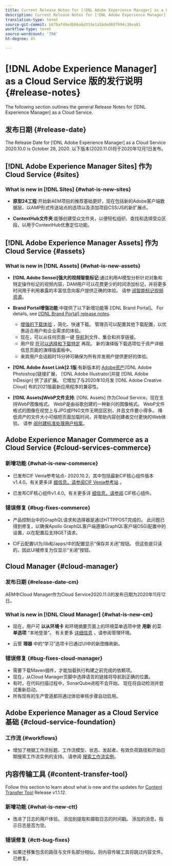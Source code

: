 ```yaml
---
title: Current Release Notes for [!DNL Adobe Experience Manager] as a Cloud Service.
description: Current Release Notes for [!DNL Adobe Experience Manager] as a Cloud Service.
translation-type: tm+mt
source-git-commit: b67bafd9edb06a6d333e1a5bde0687994c30ea81
workflow-type: tm+mt
source-wordcount: '794'
ht-degree: 4%

---
```



# [!DNL Adobe Experience Manager] as a Cloud Service 版的发行说明 {#release-notes}

The following section outlines the general Release Notes for [!DNL Experience Manager] as a Cloud Service.

## 发布日期 {#release-date}

The Release Date for [!DNL Adobe Experience Manager] as a Cloud Service 2020.10.0 is October 28, 2020.
以下版本(2020.11.0)将于2020年12月1日发布。

## [!DNL Adobe Experience Manager Sites] 作为Cloud Service {#sites}

### What is new in [!DNL Sites] {#what-is-new-sites}

<!-- add when release done: * **Core Components 2.12.0**: With Core Components being on auto-update, benefit from the latest improvements contributed by the community. See list of changes since 2.11.1: Release Notes -->

* **原型24工程**:开始新AEM项目的推荐基础更好，现在包括新的Adobe客户端数据层、以AMP形式传送站点的选项以及添加项目CSS/JS的新扩展点。

* **ContextHub文件夹**:能够创建受众文件夹，以便轻松组织、查找和选择受众区段，以用于ContextHub优惠定位功能。

## [!DNL Adobe Experience Manager Assets] 作为Cloud Service {#assets}

### What is new in [!DNL Assets] {#what-is-new-assets}

* **[!DNL Adobe Sensei]强大的视频智能标记**:通过利用AI模型分析针对对象和特定操作标记的视频内容，DAM用户可以花费更少的时间添加标记，并将更多时间用于利用暴露的丰富信息向客户提供正确的体验。 请参 [阅智能标记视频资源](/help/assets/smart-tags-video-assets.md)。

* **Brand Portal增强功能**:中提供了以下新增功能等 [!DNL Brand Portal]。 For details, see [[!DNL Brand Portal] release notes](https://docs.adobe.com/content/help/en/experience-manager-brand-portal/using/introduction/brand-portal-release-notes.html).

   * [增强的下载体验](https://docs.adobe.com/content/help/en/experience-manager-brand-portal/using/download/brand-portal-download-assets.html) ，简化、快速下载。 管理员可以配置其他下载配置，以优惠适合用户和企业需求的体验。
   * 现在，可以从任何页面一键 [导航](https://docs.adobe.com/content/help/en/experience-manager-brand-portal/using/share/brand-portal-share-collection.html)到文件、集合和共享链接。
   * 用户现 [在可以选择和下载特定](https://docs.adobe.com/content/help/en/experience-manager-brand-portal/using/download/brand-portal-download-assets.html#download-assets-from-asset-details-page) 再现。 新的演绎版下载选项位于资产详细信息页面的演绎版面板中。
   * 来宾用户会话超时15分钟可确保为所有并发用户提供更好的体验。

* **[!DNL Adobe Asset Link]2.1版**:有新版本的 [Adobe资产](https://helpx.adobe.com/enterprise/admin-guide.html/enterprise/using/manage-assets-using-adobe-asset-link.ug.html)[!DNL Adobe Photoshop]链接扩展， [!DNL Adobe Illustrator]并提 [!DNL Adobe InDesign] 供了该扩展。 它增加了与2020年10月发 [!DNL Adobe Creative Cloud] 布的2021版最新应用程序的兼容性。

* **[!DNL Assets]WebP文件支持**: [!DNL Assets] 作为Cloud Service，现在支持WebP图像格式。 WebP是由谷歌创建的一种新兴的图像格式。 WebP文件格式的图像在视觉上与JPG或PNG文件无明显区别，并且文件要小得多。 降低资产的文件大小可缩短页面加载时间，并帮助内容创建者交付更快的Web体验。 请参 [阅创建标准处理用户档案](/help/assets/asset-microservices-configure-and-use.md#create-standard-profile)。

## Adobe Experience Manager Commerce as a Cloud Service {#cloud-services-commerce}

### 新增功能 {#what-is-new-commerce}

* 已发布CIF Venia参考站点- 2020.10.2，其中包括最新CIF核心组件版本v1.4.0。有关更多详 [细信息，请参阅CIF Venia参考站](https://github.com/adobe/aem-cif-guides-venia/releases/tag/venia-2020.10.2) 。

* 已发布CIF核心组件v1.4.0。有关更多详 [细信息，请参阅](https://github.com/adobe/aem-core-cif-components/releases/tag/core-cif-components-reactor-1.4.0) CIF核心组件。

### 错误修复 {#bug-fixes-commerce}

* 产品控制台中的GraphQL请求和选择器是通过HTTPPOST完成的。 此问题已得到修复，以确保Apollo GraphQL客户端遵循GraphQL客户端OSGi配置中的设置，以在配置后支持GET请求。

* CIF云配置UI为/lib和/apps/中的配置显示“保存并关闭”按钮。 但这些是只读的，因此UI被修复为仅显示“关闭”按钮。


## Cloud Manager {#cloud-manager}

### 发布日期 {#release-date-cm}

AEM中Cloud Manager作为Cloud Service2020.11.0的发布日期为2020年11月12日。

### What is new in [!DNL Cloud Manager] {#what-is-new-cm}

* 现在，用户可 **以从环境卡** 和环境摘要页面上的环境菜单选项中使 **用新** 的菜 **单选项** “本地登录”。
有关更多 [详细信息](/help/implementing/cloud-manager/manage-environments.md##login-locally) ，请参阅管理环境。

* 云管 **理器** 中的“学习”选项卡已通过UI中的新图像刷新。

### 错误修复 {#bug-fixes-cloud-manager}

* 需要下载Maven插件，才能加载执行构建之前完成的依赖项。
* 现在，从Cloud Manager页脚中选择语言的链接将导航到正确的位置。
* 有时，在代码扫描过程中，SonarQube进程不会开始。 现在将自动检测并尝试重新启动。
* 所有现有的生产管道都将通过体验审核步骤自动启用。

## Adobe Experience Manager as a Cloud Service 基础 {#cloud-service-foundation}

### 工作流 {#workflows}

* 增加了根据工作流标题、工作流模型、状态、发起者、有效负荷路径和开始日期搜索工作流实例的支持。 请参阅 [搜索工作流实例](https://docs.adobe.com/content/help/en/experience-manager-cloud-service/sites/administering/workflows-administering.html)。

## 内容传输工具 {#content-transfer-tool}

Follow this section to learn about what is new and the updates for [Content Transfer Tool](https://docs.adobe.com/content/help/en/experience-manager-cloud-service/moving/cloud-migration/content-transfer-tool/overview-content-transfer-tool.html) Release v1.1.12.

### 新增功能 {#what-is-new-ctt}

* 改进了日志的用户体验。 添加到提取和摄取日志的时间戳。 添加的消息，指示日志是否为空。

### 错误修复 {#ctt-bug-fixes}

* 如果迁移集包含的路径与文件名部分相似，则内容传输工具将跳过内容文件。 已修复。
